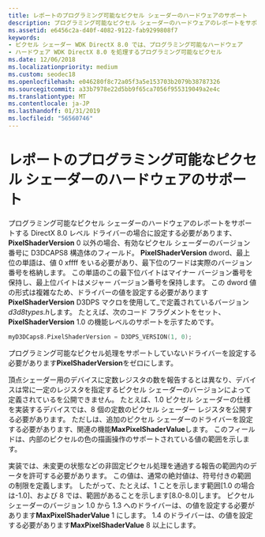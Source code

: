 ```yaml
---
title: レポートのプログラミング可能なピクセル シェーダーのハードウェアのサポート
description: プログラミング可能なピクセル シェーダーのハードウェアのレポートをサポートする DirectX 8.0 レベル ドライバーの場合は、0 以外の場合、有効なピクセル シェーダーのバージョン番号に D3DCAPS8 構造の PixelShaderVersion フィールドを設定があります。
ms.assetid: e6456c2a-d40f-4082-9122-fab9299808f7
keywords:
- ピクセル シェーダー WDK DirectX 8.0 では、プログラミング可能なハードウェア
- ハードウェア WDK DirectX 8.0 を処理するプログラミング可能なピクセル
ms.date: 12/06/2018
ms.localizationpriority: medium
ms.custom: seodec18
ms.openlocfilehash: e046280f8c72a05f3a5e153703b2079b38787326
ms.sourcegitcommit: a33b7978e22d5bb9f65ca7056f955319049a2e4c
ms.translationtype: MT
ms.contentlocale: ja-JP
ms.lasthandoff: 01/31/2019
ms.locfileid: "56560746"
---
```

# <a name="reporting-support-for-programmable-pixel-shader-hardware"></a>レポートのプログラミング可能なピクセル シェーダーのハードウェアのサポート

プログラミング可能なピクセル シェーダーのハードウェアのレポートをサポートする DirectX 8.0 レベル ドライバーの場合に設定する必要があります、 **PixelShaderVersion** 0 以外の場合、有効なピクセル シェーダーのバージョン番号に D3DCAPS8 構造体のフィールド。 **PixelShaderVersion** dword、最上位の単語は、値 0 xffff をいる必要があり、最下位のワードは実際のバージョン番号を格納します。 この単語のこの最下位バイトはマイナー バージョン番号を保持し、最上位バイトはメジャー バージョン番号を保持します。 この dword 値の形式は複雑なため、ドライバーの値を設定する必要があります**PixelShaderVersion** D3DPS マクロを使用して\_で定義されているバージョン*d3d8types.h*します。 たとえば、次のコード フラグメントをセット、 **PixelShaderVersion** 1.0 の機能レベルのサポートを示すためです。

```cpp
myD3DCaps8.PixelShaderVersion = D3DPS_VERSION(1, 0);
```

プログラミング可能なピクセル処理をサポートしていないドライバーを設定する必要があります**PixelShaderVersion**をゼロにします。

頂点シェーダー用のデバイスに定数レジスタの数を報告するとは異なり、デバイスは常に一定のレジスタを指定するピクセル シェーダーのバージョンによって定義されているを公開できません。 たとえば、1.0 ピクセル シェーダーの仕様を実装するデバイスでは、8 個の定数のピクセル シェーダー レジスタを公開する必要があります。 ただしは、追加のピクセル シェーダーのドライバーを設定する必要があります、関連の機能**MaxPixelShaderValue**します。 このフィールドは、内部のピクセルの色の描画操作のサポートされている値の範囲を示します。

実装では、未変更の状態などの非固定ピクセル処理を通過する報告の範囲内のデータを許可する必要があります。 この値は、通常の絶対値は、符号付きの範囲の制限を定義します。 したがって、たとえば、1 ことを示します範囲\[1.0 の場合は-1.0\]、および 8 では、範囲があることを示します\[8.0-8.0\]します。 ピクセル シェーダーのバージョン 1.0 から 1.3 へのドライバーは、の値を設定する必要があります**MaxPixelShaderValue** 1 にします。 1.4 のドライバーは、の値を設定する必要があります**MaxPixelShaderValue** 8 以上にします。

 

 





